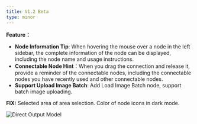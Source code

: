```yaml
---
title: V1.2 Beta
type: minor
---
```



**Feature：**
* **Node Information Tip**: When hovering the mouse over a node in the left sidebar, the complete information of the node can be displayed, including the node name and usage instructions.
* **Connectable Node Hint**：When you drag the connection and release it, provide a reminder of the connectable nodes, including the connectable nodes you have recently used and other connectable nodes.
* **Support Upload Image Batch**: Add Load Image Batch node, support batch image uploading.

**FIX:**
Selected area of area selection.
Color of node icons in dark mode.

<img src="https://magmai-ai.github.io/magmai-doc/doc_images/v1_2_release.webp" alt="Direct Output Model" width="=70%" />

